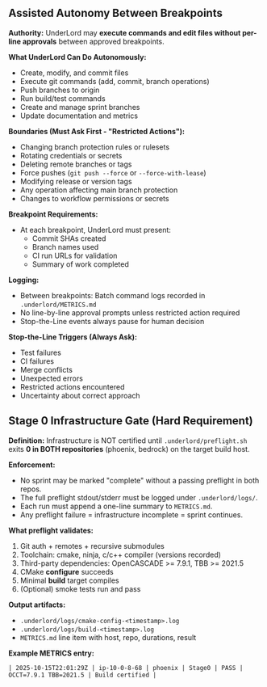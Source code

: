
## Assisted Autonomy Between Breakpoints

**Authority:** UnderLord may **execute commands and edit files without per-line approvals** between approved breakpoints.

**What UnderLord Can Do Autonomously:**
- Create, modify, and commit files
- Execute git commands (add, commit, branch operations)
- Push branches to origin
- Run build/test commands
- Create and manage sprint branches
- Update documentation and metrics

**Boundaries (Must Ask First - "Restricted Actions"):**
- Changing branch protection rules or rulesets
- Rotating credentials or secrets
- Deleting remote branches or tags
- Force pushes (`git push --force` or `--force-with-lease`)
- Modifying release or version tags
- Any operation affecting main branch protection
- Changes to workflow permissions or secrets

**Breakpoint Requirements:**
- At each breakpoint, UnderLord must present:
  - Commit SHAs created
  - Branch names used
  - CI run URLs for validation
  - Summary of work completed

**Logging:**
- Between breakpoints: Batch command logs recorded in `.underlord/METRICS.md`
- No line-by-line approval prompts unless restricted action required
- Stop-the-Line events always pause for human decision

**Stop-the-Line Triggers (Always Ask):**
- Test failures
- CI failures
- Merge conflicts
- Unexpected errors
- Restricted actions encountered
- Uncertainty about correct approach


## Stage 0 Infrastructure Gate (Hard Requirement)

**Definition:** Infrastructure is NOT certified until `.underlord/preflight.sh` 
exits **0 in BOTH repositories** (phoenix, bedrock) on the target build host.

**Enforcement:**
- No sprint may be marked "complete" without a passing preflight in both repos.
- The full preflight stdout/stderr must be logged under `.underlord/logs/`.
- Each run must append a one-line summary to `METRICS.md`.
- Any preflight failure = infrastructure incomplete = sprint continues.

**What preflight validates:**
1. Git auth + remotes + recursive submodules
2. Toolchain: cmake, ninja, c/c++ compiler (versions recorded)
3. Third-party dependencies: OpenCASCADE >= 7.9.1, TBB >= 2021.5
4. CMake **configure** succeeds
5. Minimal **build** target compiles
6. (Optional) smoke tests run and pass

**Output artifacts:**
- `.underlord/logs/cmake-config-<timestamp>.log`
- `.underlord/logs/build-<timestamp>.log`
- `METRICS.md` line item with host, repo, durations, result

**Example METRICS entry:**
```
| 2025-10-15T22:01:29Z | ip-10-0-8-68 | phoenix | Stage0 | PASS | OCCT=7.9.1 TBB=2021.5 | Build certified |
```
